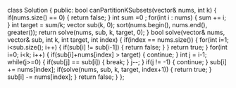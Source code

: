 class Solution {
public:
bool canPartitionKSubsets(vector<int>& nums, int k) {
if(nums.size() == 0) {
return false;
}
int sum =0 ;
for(int i : nums) {
sum += i;
}
int target = sum/k;
vector<int> sub(k, 0);
sort(nums.begin(), nums.end(), greater<int>());
return solve(nums, sub, k, target, 0);
}
bool solve(vector<int>& nums, vector<int>& sub, int k, int target, int index) {
if(index == nums.size()) {
for(int i=1; i<sub.size(); i++) {
if(sub[i] != sub[i-1]) {
return false;
}
}
return true;
}
for(int i=0; i<k; i++) {
if(sub[i]+nums[index] > target) {
continue;
}
int j = i-1;
while(j>=0) {
if(sub[j] == sub[i]) {
break;
}
j--;
}
if(j != -1) {
continue;
}
sub[i] += nums[index];
if(solve(nums, sub, k, target, index+1)) {
return true;
}
sub[i] -= nums[index];
}
return false;
}
};